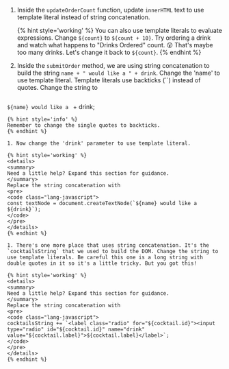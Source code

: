 1. Inside the `updateOrderCount` function, update `innerHTML` text to use template literal instead of string concatenation. 

   {% hint style='working' %}
You can also use template literals to evaluate expressions. Change `${count}` to `${count + 10}`. Try ordering a drink and watch what happens to "Drinks Ordered" count. 😲 That's maybe too many drinks. Let's change it back to `${count}`.
   {% endhint %}

1. Inside the `submitOrder` method, we are using string concatenation to build the string `name + " would like a " + drink`. Change the 'name' to use template literal. Template literals use backticks (\`\`) instead of quotes. Change the string to
   ```javascript
`${name} would like a ` + drink;
   ```
   {% hint style='info' %}
Remember to change the single quotes to backticks.
   {% endhint %}

1. Now change the 'drink' parameter to use template literal.

   {% hint style='working' %}
<details>
<summary>
Need a little help? Expand this section for guidance. 
</summary> 
Replace the string concatenation with 
<pre>
<code class="lang-javascript">
const textNode = document.createTextNode(`${name} would like a ${drink}`);
</code>
</pre>
</details>
   {% endhint %}

1. There's one more place that uses string concatenation. It's the `cocktailsString` that we used to build the DOM. Change the string to use template literals. Be careful this one is a long string with double quotes in it so it's a little tricky. But you got this!

   {% hint style='working' %}
<details>
<summary>
Need a little help? Expand this section for guidance. 
</summary> 
Replace the string concatenation with 
<pre>
<code class="lang-javascript">
   cocktailsString += `<label class="radio" for="${cocktail.id}"><input type="radio" id="${cocktail.id}" name="drink" value="${cocktail.label}">${cocktail.label}</label>`;
</code>
</pre>
</details>
   {% endhint %}
